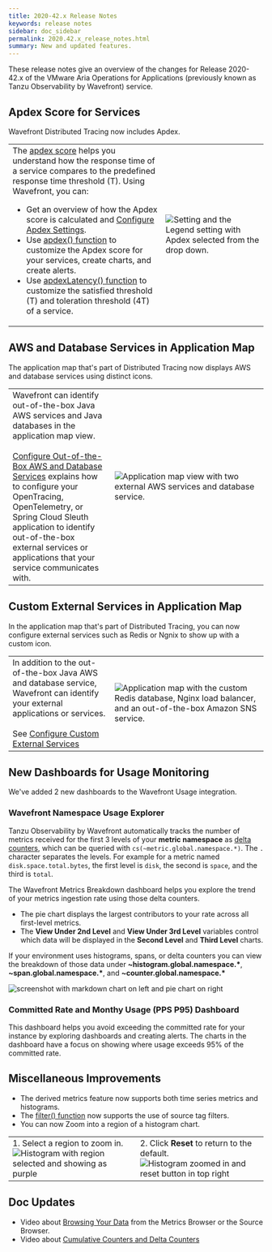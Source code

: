 ```yaml
---
title: 2020-42.x Release Notes
keywords: release notes
sidebar: doc_sidebar
permalink: 2020.42.x_release_notes.html
summary: New and updated features.
---
```


These release notes give an overview of the changes for Release 2020-42.x of the VMware Aria Operations for Applications (previously known as Tanzu Observability by Wavefront) service.


## Apdex Score for Services

Wavefront Distributed Tracing now includes Apdex.

<table style="width: 100%;">
<tbody>
<tr>
<td width="60%">The <a href="https://www.apdex.org">apdex score</a> helps you understand how the response time of a service compares to the predefined response time threshold (T). Using Wavefront, you can:
<ul>
<li>Get an overview of how the Apdex score is calculated and <a href="tracing_apdex.html">Configure Apdex Settings</a>.</li>
<li>Use <a href="hs_apdex_function.html">apdex() function</a> to customize the Apdex score for your services, create charts, and create alerts.</li>
<li>Use <a href="hs_apdex_latency_function.html">apdexLatency() function</a> to customize the satisfied threshold (T) and toleration threshold (4T) of a service.</li>
</ul>
</td>
<td width="40%"><img src="images/apdex_score_legend_colors.png" alt="Setting and the Legend setting with Apdex selected from the drop down."/></td>
</tr>
</tbody>
</table>

## AWS and Database Services in Application Map

The application map that's part of Distributed Tracing now displays AWS and database services using distinct icons.

<table style="width: 100%;">
<tbody>
<tr>
<td width="40%">Wavefront can identify out-of-the-box Java AWS services and Java databases in the application map view.<br/><br/> <a href="tracing_external_services.html#configure-out-of-the-box-aws-and-database-services">Configure Out-of-the-Box AWS and Database Services</a> explains how to configure your OpenTracing, OpenTelemetry, or Spring Cloud Sleuth application to identify out-of-the-box external services or applications that your service communicates with.
</td>
<td width="60%"><img src="images/tracing_key_concepts_external_nodes.png" alt="Application map view with two external AWS services and database service."/></td>
</tr>
</tbody>
</table>


## Custom External Services in Application Map

In the application map that's part of Distributed Tracing, you can now configure external services such as Redis or Ngnix to show up with a custom icon.

<table style="width: 100%;">
<tbody>
<tr>
<td width="40%">In addition to the out-of-the-box Java AWS and database service, Wavefront can identify your external applications or services. <br/> <br/>See <a href="tracing_external_services.html#configure-custom-external-services">Configure Custom External Services</a>
</td>
<td width="60%"><img src="images/tracing_custom_external_services_final.png" alt="Application map with the custom Redis database, Nginx load balancer, and an out-of-the-box Amazon SNS service."/></td>
</tr>
</tbody>
</table>


## New Dashboards for Usage Monitoring

We've added 2 new dashboards to the Wavefront Usage integration.

### Wavefront Namespace Usage Explorer

Tanzu Observability by Wavefront automatically tracks the number of metrics received for the first 3 levels of your **metric namespace** as [delta counters](https://docs.wavefront.com/delta_counters.html), which can be queried with `cs(~metric.global.namespace.*)`. The `.` character separates the levels. For example for a metric named `disk.space.total.bytes`, the first level is `disk`, the second is `space`, and the third is `total`.

The Wavefront Metrics  Breakdown dashboard helps you explore the trend of your metrics ingestion rate using those delta counters.

* The pie chart displays the largest contributors to your rate across all first-level metrics.
* The **View Under 2nd Level** and **View Under 3rd Level** variables control which data will be displayed in the **Second Level** and **Third Level** charts.

If your environment uses histograms, spans, or delta counters you can view the breakdown of those data under **~histogram.global.namespace.&#42;**, **~span.global.namespace.&#42;**, and **~counter.global.namespace.&#42;**

![screenshot with markdown chart on left and pie chart on right](images/metric_breakdown.png)

### Committed Rate and Monthy Usage (PPS P95) Dashboard

This dashboard helps you avoid exceeding the committed rate for your instance by exploring dashboards and creating alerts. The charts in the dashboard have a focus on showing where usage exceeds 95% of the committed rate.

## Miscellaneous Improvements


* The derived metrics feature now supports both time series metrics and histograms.
* The [filter() function](ts_filter.html) now supports the use of source tag filters.
* You can now Zoom into a region of a histogram chart.

<table style="width: 100%;">
<tbody>
<tr>
<td width="50%">1. Select a region to zoom in. <br/>
<img src="images/zoom_histogram.png" alt="Histogram with region selected and showing as purple"/>
</td>
<td width="50%">2. Click <strong>Reset</strong> to return to the default.<br/>
<img src="images/zoom_histogram_reset.png" alt="Histogram zoomed in and reset button in top right"/></td>
</tr>
</tbody>
</table>

## Doc Updates

<!--* New [Tracing Tutorial](/tracing_java_tutorial.html) (Java).-->
* Video about [Browsing Your Data](https://vmwaretv.vmware.com/media/t/1_ubikydhv) from the Metrics Browser or the Source Browser.
* Video about [Cumulative Counters and Delta Counters](https://vmwaretv.vmware.com/media/t/1_khsugqea)

